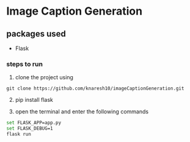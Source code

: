 # Image Caption Generation

## packages used 
- Flask

### steps to run 
1. clone the project  using 
```
git clone https://github.com/knaresh10/imageCaptionGeneration.git
```

2. pip install flask

3. open the terminal and enter the following commands 
```bash
set FLASK_APP=app.py
set FLASK_DEBUG=1
flask run
```